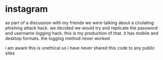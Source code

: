 # instagram

as part of a discussion with my friends we were talking about a cirulating phishing attack hack. we decided we would try and replicate the password and username logging hack. this is my production of that. it has mobile and desktop formats. the logging method never worked

i am aware this is unethical so i have never shared this code to any public sites

